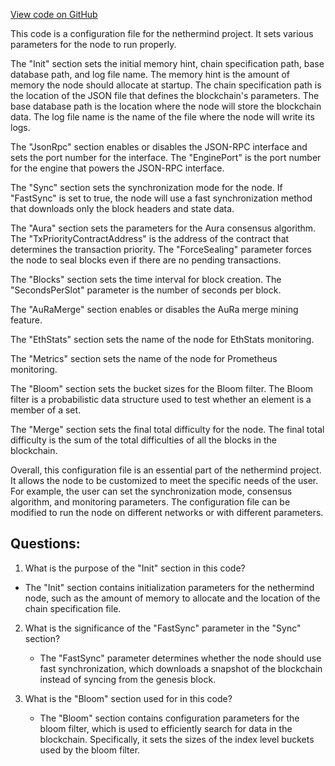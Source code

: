 [View code on GitHub](https://github.com/nethermindeth/nethermind/Nethermind.Runner/configs/chiado_archive.cfg)

This code is a configuration file for the nethermind project. It sets various parameters for the node to run properly. 

The "Init" section sets the initial memory hint, chain specification path, base database path, and log file name. The memory hint is the amount of memory the node should allocate at startup. The chain specification path is the location of the JSON file that defines the blockchain's parameters. The base database path is the location where the node will store the blockchain data. The log file name is the name of the file where the node will write its logs.

The "JsonRpc" section enables or disables the JSON-RPC interface and sets the port number for the interface. The "EnginePort" is the port number for the engine that powers the JSON-RPC interface.

The "Sync" section sets the synchronization mode for the node. If "FastSync" is set to true, the node will use a fast synchronization method that downloads only the block headers and state data.

The "Aura" section sets the parameters for the Aura consensus algorithm. The "TxPriorityContractAddress" is the address of the contract that determines the transaction priority. The "ForceSealing" parameter forces the node to seal blocks even if there are no pending transactions.

The "Blocks" section sets the time interval for block creation. The "SecondsPerSlot" parameter is the number of seconds per block.

The "AuRaMerge" section enables or disables the AuRa merge mining feature.

The "EthStats" section sets the name of the node for EthStats monitoring.

The "Metrics" section sets the name of the node for Prometheus monitoring.

The "Bloom" section sets the bucket sizes for the Bloom filter. The Bloom filter is a probabilistic data structure used to test whether an element is a member of a set.

The "Merge" section sets the final total difficulty for the node. The final total difficulty is the sum of the total difficulties of all the blocks in the blockchain. 

Overall, this configuration file is an essential part of the nethermind project. It allows the node to be customized to meet the specific needs of the user. For example, the user can set the synchronization mode, consensus algorithm, and monitoring parameters. The configuration file can be modified to run the node on different networks or with different parameters.
## Questions: 
 1. What is the purpose of the "Init" section in this code?
   - The "Init" section contains initialization parameters for the nethermind node, such as the amount of memory to allocate and the location of the chain specification file.

2. What is the significance of the "FastSync" parameter in the "Sync" section?
   - The "FastSync" parameter determines whether the node should use fast synchronization, which downloads a snapshot of the blockchain instead of syncing from the genesis block. 

3. What is the "Bloom" section used for in this code?
   - The "Bloom" section contains configuration parameters for the bloom filter, which is used to efficiently search for data in the blockchain. Specifically, it sets the sizes of the index level buckets used by the bloom filter.